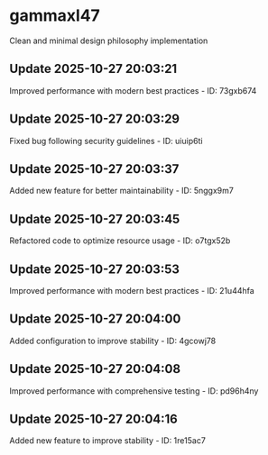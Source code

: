 # gammaxl47
Clean and minimal design philosophy implementation

## Update 2025-10-27 20:03:21
Improved performance with modern best practices - ID: 73gxb674


## Update 2025-10-27 20:03:29
Fixed bug following security guidelines - ID: uiuip6ti


## Update 2025-10-27 20:03:37
Added new feature for better maintainability - ID: 5nggx9m7


## Update 2025-10-27 20:03:45
Refactored code to optimize resource usage - ID: o7tgx52b


## Update 2025-10-27 20:03:53
Improved performance with modern best practices - ID: 21u44hfa


## Update 2025-10-27 20:04:00
Added configuration to improve stability - ID: 4gcowj78


## Update 2025-10-27 20:04:08
Improved performance with comprehensive testing - ID: pd96h4ny


## Update 2025-10-27 20:04:16
Added new feature to improve stability - ID: 1re15ac7

